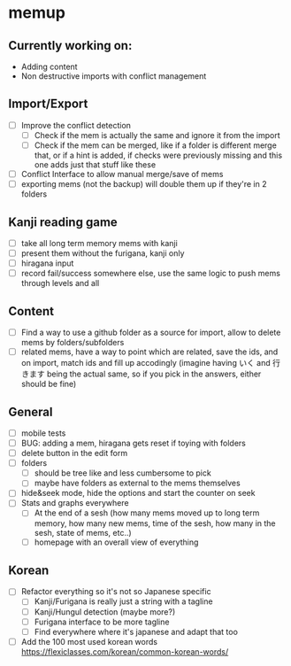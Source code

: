# memup

## Currently working on:

-   Adding content
-   Non destructive imports with conflict management

## Import/Export

-   [ ] Improve the conflict detection
    -   [ ] Check if the mem is actually the same and ignore it from the import
    -   [ ] Check if the mem can be merged, like if a folder is different merge that, or if a hint is added, if checks were previously missing and this one adds just that stuff like these
-   [ ] Conflict Interface to allow manual merge/save of mems
-   [ ] exporting mems (not the backup) will double them up if they're in 2 folders

## Kanji reading game

-   [ ] take all long term memory mems with kanji
-   [ ] present them without the furigana, kanji only
-   [ ] hiragana input
-   [ ] record fail/success somewhere else, use the same logic to push mems through levels and all

## Content

-   [ ] Find a way to use a github folder as a source for import, allow to delete mems by folders/subfolders
-   [ ] related mems, have a way to point which are related, save the ids, and on import, match ids and fill up accodingly (imagine having いく and 行きます being the actual same, so if you pick in the answers, either should be fine)

## General

-   [ ] mobile tests
-   [ ] BUG: adding a mem, hiragana gets reset if toying with folders
-   [ ] delete button in the edit form
-   [ ] folders
    -   [ ] should be tree like and less cumbersome to pick
    -   [ ] maybe have folders as external to the mems themselves
-   [ ] hide&seek mode, hide the options and start the counter on seek
-   [ ] Stats and graphs everywhere
    -   [ ] At the end of a sesh (how many mems moved up to long term memory, how many new mems, time of the sesh, how many in the sesh, state of mems, etc..)
    -   [ ] homepage with an overall view of everything

## Korean

-   [ ] Refactor everything so it's not so Japanese specific
    -   [ ] Kanji/Furigana is really just a string with a tagline
    -   [ ] Kanji/Hungul detection (maybe more?)
    -   [ ] Furigana interface to be more tagline
    -   [ ] Find everywhere where it's japanese and adapt that too
-   [ ] Add the 100 most used korean words https://flexiclasses.com/korean/common-korean-words/
